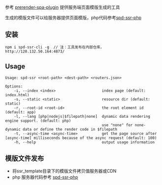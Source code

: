 参考 [prerender-spa-plugin](https://github.com/chrisvfritz/prerender-spa-plugin) 提供服务端页面模版生成的工具

生成的模版文件可以给服务器提供页面模版，php代码参考[spd-ssr-php](https://github.com/supaide/spd-ssr-php)

## 安装
```
npm i spd-ssr-cli -g  // 注：工具发布在内部仓库，http://120.132.50.164:4873/
```

## Usage
```
Usage: spd-ssr <root-path> <dest-path> <routers.json>

Options:
    -i, --index <index>                     index page (default: index.html)
    -s, --static <static>                   resource dir (default: static)
    -r, --root-id <root-id>                 the root element id (default: app)
    -l, --lang [php|nodejs|$filepath|none]  dynamic data rendering engine support. (default: php)
                                            use "none" for none-dynamic data or define the render code in $filepath
    -t, --async-time <async-time>           get the page source after [async-time] milliseconds because of the async request (default: 100)
    -h, --help                              output usage information
```

## 模版文件发布
- 将ssr_template目录下的模版文件拷贝值服务器或CDN
- php 服务器代码参考 [spd-ssr-php](https://github.com/supaide/spd-ssr-php)
